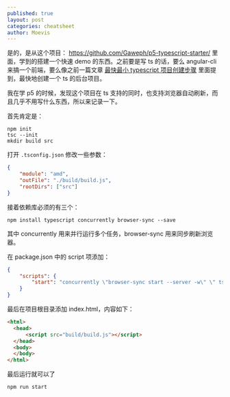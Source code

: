 ```yaml
---
published: true
layout: post
categories: cheatsheet
author: Moevis
---
```

是的，是从这个项目： https://github.com/Gaweph/p5-typescript-starter/ 里面，学到的搭建一个快速 demo 的东西。之前要是写 ts 的话，要么 angular-cli 来搞一个前端，要么像之前一篇文章 [最快最小 typescript 项目创建步骤](https://moevis.github.io/cheatsheet/2018/09/07/%E6%9C%80%E5%BF%AB%E6%9C%80%E5%B0%8F-Typescript-%E9%A1%B9%E7%9B%AE%E5%88%9B%E5%BB%BA%E6%AD%A5%E9%AA%A4.html) 里面提到，最快地创建一个 ts 的后台项目。

我在学 p5 的时候，发现这个项目在 ts 支持的同时，也支持浏览器自动刷新，而且几乎不用写什么东西，所以来记录一下。

首先肯定是：

```
npm init
tsc --init
mkdir build src
```

打开 `.tsconfig.json` 修改一些参数：

```json
{
	"module": "amd",
    "outFile": "./build/build.js",
    "rootDirs": ["src"]
}
```

接着依赖库必须的有三个：

```
npm install typescript concurrently browser-sync --save
```

其中 concurrently 用来并行运行多个任务，browser-sync 用来同步刷新浏览器。

在 package.json 中的 script 项添加：
```json
{
	"scripts": {
    	"start": "concurrently \"browser-sync start --server -w\" \" tsc --watch\""
    }
}
```

最后在项目根目录添加 index.html，内容如下：

```html
<html>
  <head>
      <script src="build/build.js"></script>
  </head>
  <body>
  </body>
</html>
```

最后运行就可以了
```
npm run start
```
